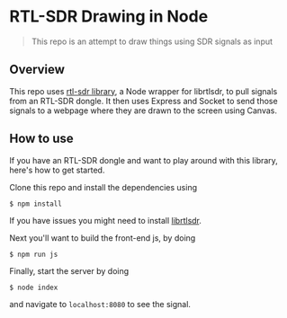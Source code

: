# RTL-SDR Drawing in Node

> This repo is an attempt to draw things using SDR signals as input

## Overview

This repo uses [rtl-sdr library](https://github.com/watson/rtl-sdr), a Node wrapper for librtlsdr, to pull signals from an RTL-SDR dongle. It then uses Express and Socket to send those signals to a webpage where they are drawn to the screen using Canvas.

## How to use

If you have an RTL-SDR dongle and want to play around with this library, here's how to get started.

Clone this repo and install the dependencies using
```
$ npm install
```
If you have issues you might need to install [librtlsdr](https://github.com/steve-m/librtlsdr).

Next you'll want to build the front-end js, by doing
```
$ npm run js
```
Finally, start the server by doing
```
$ node index
```
and navigate to `localhost:8080` to see the signal.
